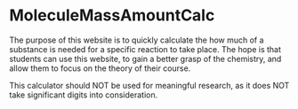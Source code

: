 # MoleculeMassAmountCalc

  The purpose of this website is to quickly calculate the how much of a substance is needed for a specific reaction to take place.
  The hope is that students can use this website, to gain a better grasp of the chemistry, and allow them to focus on the theory of their course.

  This calculator should NOT be used for meaningful research, as it does NOT take significant digits into consideration. 
